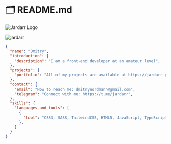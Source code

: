 # 🗂️ README.md

![Jardarr Logo](ardarr.png)

<p align="left"> <img src="https://komarev.com/ghpvc/?username=jardarr&label=Profile%20views&color=0e75b6&style=flat" alt="jardarr" /> </p>

```json
{
  "name": "Dmitry",
  "introduction": {
    "description": "I am a front-end developer at an amateur level",
  },
  "projects": {
    "portfolio": "All of my projects are available at https://jardarr-portfolio.vercel.app/"
  },
  "contact": {
    "email": "How to reach me: dmitrynordmann@gmail.com",
    "telegram": "Connect with me: https://t.me/jardarr",
  },
  "skills": {
    "languages_and_tools": [
      {
        "tool": "CSS3, SASS, TailwindCSS, HTML5, JavaScript, TypeScript, React js, Next js, Prisma, Drizzle, GROQ",
      },
    ]
  }
}
```

